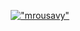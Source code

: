 <p align="center">
  <a href="https://mrousavy.github.io">
    <img src="https://github.com/mrousavy/mrousavy/raw/master/img/aesthetic-subtitle.png" alt="&quot;mrousavy&quot;" />
  </a>
</p>
